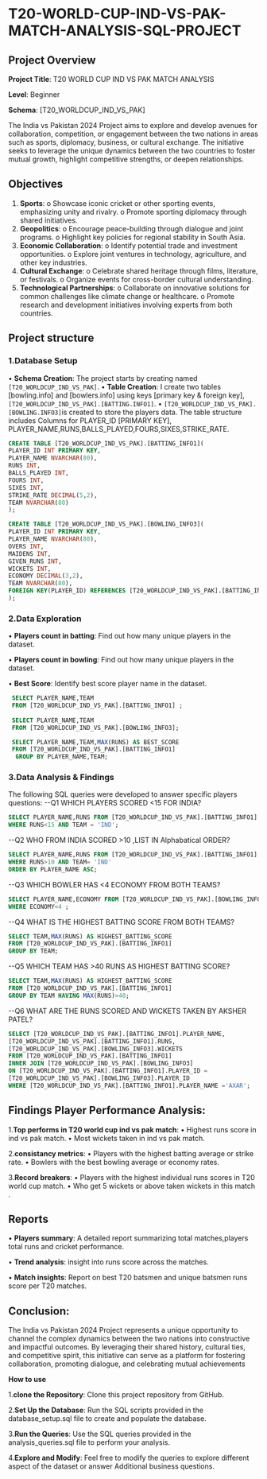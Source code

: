 # T20-WORLD-CUP-IND-VS-PAK-MATCH-ANALYSIS-SQL-PROJECT

## Project Overview

**Project Title**: T20 WORLD CUP IND VS PAK MATCH ANALYSIS

**Level**: Beginner

**Schema**: [T20_WORLDCUP_IND_VS_PAK]

The India vs Pakistan 2024 Project aims to explore and develop avenues for collaboration, competition, or engagement between the two nations in areas such as sports, diplomacy, business, or cultural exchange. The initiative seeks to leverage the unique dynamics between the two countries to foster mutual growth, highlight competitive strengths, or deepen relationships.

## Objectives

   1.	**Sports**:
     o	Showcase iconic cricket or other sporting events, emphasizing unity and rivalry.
     o	Promote sporting diplomacy through shared initiatives.
   2.	**Geopolitics**:
     o	Encourage peace-building through dialogue and joint programs.
     o	Highlight key policies for regional stability in South Asia.
   3.	**Economic Collaboration**:
     o	Identify potential trade and investment opportunities.
     o	Explore joint ventures in technology, agriculture, and other key industries.
   4.	**Cultural Exchange**:
     o	Celebrate shared heritage through films, literature, or festivals.
     o	Organize events for cross-border cultural understanding.
   5.	**Technological Partnerships**:
     o	Collaborate on innovative solutions for common challenges like climate change or healthcare.
     o	Promote research and development initiatives involving experts from both countries.

## Project structure

### 1.Database Setup

 •	**Schema Creation**: The project starts by creating named `[T20_WORLDCUP_IND_VS_PAK]`.
 •	**Table Creation**: I create two tables [bowling.info] and [bowlers.info] using keys
        [primary key & foreign key],`[T20_WORLDCUP_IND_VS_PAK].[BATTING.INFO1]`.
 •	`[T20_WORLDCUP_IND_VS_PAK].[BOWLING.INFO3]`is created to store the players data. The table structure includes Columns for PLAYER_ID [PRIMARY KEY], 
    PLAYER_NAME,RUNS,BALLS_PLAYED,FOURS,SIXES,STRIKE_RATE.   
```sql    
CREATE TABLE [T20_WORLDCUP_IND_VS_PAK].[BATTING_INFO1](
PLAYER_ID INT PRIMARY KEY,
PLAYER_NAME NVARCHAR(80),
RUNS INT,
BALLS_PLAYED INT,
FOURS INT,
SIXES INT,
STRIKE_RATE DECIMAL(5,2),
TEAM NVARCHAR(80)
);

CREATE TABLE [T20_WORLDCUP_IND_VS_PAK].[BOWLING_INFO3](
PLAYER_ID INT PRIMARY KEY,
PLAYER_NAME NVARCHAR(80),
OVERS INT,
MAIDENS INT,
GIVEN_RUNS INT,
WICKETS INT,
ECONOMY DECIMAL(3,2),
TEAM NVARCHAR(80),
FOREIGN KEY(PLAYER_ID) REFERENCES [T20_WORLDCUP_IND_VS_PAK].[BATTING_INFO1](PLAYER_ID)
);
```
### 2.Data Exploration
 •	**Players count in batting**: Find out how many unique players in the dataset.
 
 •	**Players count in bowling**: Find out how many unique players in the dataset.
 
 •	**Best Score**: Identify best score player name in the dataset.
     
 ```sql
  SELECT PLAYER_NAME,TEAM 
  FROM [T20_WORLDCUP_IND_VS_PAK].[BATTING_INFO1] ;
     
  SELECT PLAYER_NAME,TEAM 
  FROM [T20_WORLDCUP_IND_VS_PAK].[BOWLING_INFO3];

  SELECT PLAYER_NAME,TEAM,MAX(RUNS) AS BEST_SCORE 
  FROM [T20_WORLDCUP_IND_VS_PAK].[BATTING_INFO1] 
   GROUP BY PLAYER_NAME,TEAM;
   ```

 ### 3.Data Analysis & Findings
 The following SQL queries were developed to answer specific players questions:
--Q1 WHICH PLAYERS SCORED <15 FOR INDIA?    
```sql
SELECT PLAYER_NAME,RUNS FROM [T20_WORLDCUP_IND_VS_PAK].[BATTING_INFO1]
WHERE RUNS<15 AND TEAM = 'IND';
```

--Q2 WHO FROM INDIA SCORED >10 ,LIST IN Alphabatical ORDER?
```sql
SELECT PLAYER_NAME,RUNS FROM [T20_WORLDCUP_IND_VS_PAK].[BATTING_INFO1]
WHERE RUNS>10 AND TEAM= 'IND'
ORDER BY PLAYER_NAME ASC;
```

--Q3 WHICH BOWLER HAS <4 ECONOMY FROM BOTH TEAMS?
```sql
SELECT PLAYER_NAME,ECONOMY FROM [T20_WORLDCUP_IND_VS_PAK].[BOWLING_INFO3]
WHERE ECONOMY<4 ;
```

--Q4 WHAT IS THE HIGHEST BATTING SCORE FROM BOTH TEAMS?
```sql
SELECT TEAM,MAX(RUNS) AS HIGHEST_BATTING_SCORE 
FROM [T20_WORLDCUP_IND_VS_PAK].[BATTING_INFO1]
GROUP BY TEAM;
```

--Q5 WHICH TEAM HAS >40 RUNS AS HIGHEST BATTING SCORE? 
```sql
SELECT TEAM,MAX(RUNS) AS HIGHEST_BATTING_SCORE 
FROM [T20_WORLDCUP_IND_VS_PAK].[BATTING_INFO1]
GROUP BY TEAM HAVING MAX(RUNS)>40;
 ```

--Q6 WHAT ARE THE RUNS SCORED AND WICKETS TAKEN BY AKSHER PATEL?
```sql
SELECT [T20_WORLDCUP_IND_VS_PAK].[BATTING_INFO1].PLAYER_NAME,
[T20_WORLDCUP_IND_VS_PAK].[BATTING_INFO1].RUNS,
[T20_WORLDCUP_IND_VS_PAK].[BOWLING_INFO3].WICKETS 
FROM [T20_WORLDCUP_IND_VS_PAK].[BATTING_INFO1]
INNER JOIN [T20_WORLDCUP_IND_VS_PAK].[BOWLING_INFO3]
ON [T20_WORLDCUP_IND_VS_PAK].[BATTING_INFO1].PLAYER_ID =
[T20_WORLDCUP_IND_VS_PAK].[BOWLING_INFO3].PLAYER_ID
WHERE [T20_WORLDCUP_IND_VS_PAK].[BATTING_INFO1].PLAYER_NAME ='AXAR';
```
## Findings Player Performance Analysis:
1.**Top performs in T20 world cup ind vs pak match**: 
•	Highest runs score in ind vs pak match.
•	Most wickets taken in ind vs pak match.

2.**consistancy metrics**:
•	Players with the highest batting average or strike rate.
•	Bowlers with the best bowling average or economy rates.

3.**Record breakers**:
•	Players with the highest individual runs scores in T20 world cup match.
•	Who get 5 wickets or above taken wickets in this match .

## Reports
  
•	**Players summary**: A detailed  report summarizing  total matches,players total runs and cricket performance.

•	**Trend analysis**: insight into runs score across the matches.

•	**Match insights**: Report on best T20 batsmen and unique batsmen runs score per T20  matches.

## Conclusion:
The India vs Pakistan 2024 Project represents a unique opportunity to channel the complex dynamics between the two nations into constructive and impactful outcomes. By leveraging their shared history, cultural ties, and competitive spirit, this initiative can serve as a platform for fostering collaboration, promoting dialogue, and celebrating mutual achievements

**How to use**

1.**clone the Repository**: Clone this project repository from GitHub.

2.**Set Up the Database**: Run the SQL scripts provided in the database_setup.sql file to create and populate the database.

3.**Run the Queries**: Use the SQL queries provided in the analysis_queries.sql file to perform your analysis.

4.**Explore and Modify**: Feel free to modify the queries to explore different aspect of the dataset or answer
Additional business questions.


